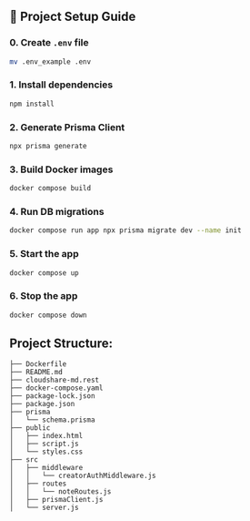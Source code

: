 ## 🚀 Project Setup Guide

### 0. **Create `.env` file**
```bash
mv .env_example .env
```

### 1. **Install dependencies**
```bash
npm install
```

### 2. **Generate Prisma Client**
```bash
npx prisma generate
```

### 3. **Build Docker images**
```bash
docker compose build
```

### 4. **Run DB migrations**
```bash
docker compose run app npx prisma migrate dev --name init
```

### 5. **Start the app**
```bash
docker compose up
```

### 6. **Stop the app**
```bash
docker compose down
```
## Project Structure:
```
├── Dockerfile
├── README.md
├── cloudshare-md.rest
├── docker-compose.yaml
├── package-lock.json
├── package.json
├── prisma
│   └── schema.prisma
├── public
│   ├── index.html
│   ├── script.js
│   └── styles.css
├── src
│   ├── middleware
│   │   └── creatorAuthMiddleware.js
│   ├── routes
│   │   └── noteRoutes.js
│   ├── prismaClient.js
│   └── server.js
```
